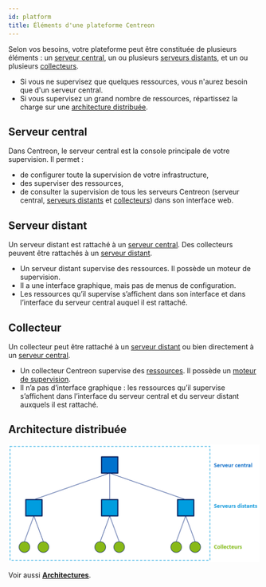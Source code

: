 ```yaml
---
id: platform
title: Éléments d'une plateforme Centreon
---
```


Selon vos besoins, votre plateforme peut être constituée de plusieurs éléments : un [serveur central](#serveur-central), un ou plusieurs [serveurs distants](#serveur-distant), et un ou plusieurs [collecteurs](#collecteur).

- Si vous ne supervisez que quelques ressources, vous n'aurez besoin que d'un serveur central.
- Si vous supervisez un grand nombre de ressources, répartissez la charge sur une [architecture distribuée](#architecture-distribuée).

## Serveur central

Dans Centreon, le serveur central est la console principale de votre supervision. Il permet :

- de configurer toute la supervision de votre infrastructure,
- des superviser des ressources,
- de consulter la supervision de tous les serveurs Centreon (serveur central, [serveurs distants](#serveur-distant) et [collecteurs](#collecteur)) dans son interface web.

## Serveur distant

Un serveur distant est rattaché à un [serveur central](#serveur-central). Des collecteurs peuvent être rattachés à un [serveur distant](#serveur-distant).

- Un serveur distant supervise des ressources. Il possède un moteur de supervision.
- Il a une interface graphique, mais pas de menus de configuration.
- Les ressources qu’il supervise s’affichent dans son interface et dans l’interface du serveur central auquel il est rattaché.

## Collecteur

Un collecteur peut être rattaché à un [serveur distant](#serveur-distant) ou bien directement à un [serveur central](#serveur-central).

- Un collecteur Centreon supervise des [ressources](#ressource). Il possède un [moteur de supervision](#moteur-de-supervision).
- Il n’a pas d’interface graphique : les ressources qu’il supervise s’affichent dans l’interface du serveur central et du serveur distant auxquels il est rattaché.

## Architecture distribuée

![image](../assets/getting-started/archi.png)

Voir aussi [**Architectures**](../installation/architectures.md).
